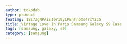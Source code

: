 ```yaml
---
author: tokodab
type: product
featimg: 18s7ZgNPAiS10rI9yLPEhTnbXs4rxYZcG
title: Vintage Love In Paris Samsung Galaxy S9 Case
tags: [samsung, galaxy, s9]
category: [samsung]
---
```

